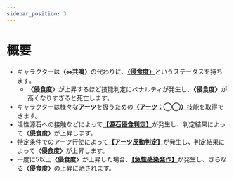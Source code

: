 ```yaml
---
sidebar_position: 3
---
```


# 概要

- キャラクターは<b>〈∞共鳴〉</b>の代わりに、<u>**〈侵食度〉**</u>というステータスを持ちます。
  - <b>〈侵食度〉</b>が上昇するほど技能判定にペナルティが発生し、<b>〈侵食度〉</b>が高くなりすぎると死亡します。
- キャラクターは様々な<b>アーツ</b>を扱うための<u>**〈アーツ：◯◯〉**</u>技能を取得できます。
- 活性源石への接触などによって<u>**【源石侵食判定】**</u>が発生し、判定結果によって<b>〈侵食度〉</b>が上昇します。
- 特定条件でのアーツ行使によって<u>**【アーツ反動判定】**</u>が発生し、判定結果によって<b>〈侵食度〉</b>が上昇します。
- 一度に5以上<b>〈侵食度〉</b>が上昇した場合、<u>**【急性感染発作】**</u>が発生し、さらなる<b>〈侵食度〉</b>の上昇に晒されます。